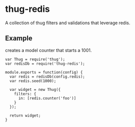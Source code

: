 # thug-redis

A collection of thug filters and validations that leverage redis.

## Example

creates a model counter that starts a 1001.

```
var Thug = require('thug');
var redisDb = require('thug-redis');

module.exports = function(config) {
  var redis = redisDb(config.redis);
  var redis.seed(1000);
  
  var widget = new Thug({
    filters: {
      in: [redis.counter('foo')]
    }
  });
  
  return widget;
}
```
